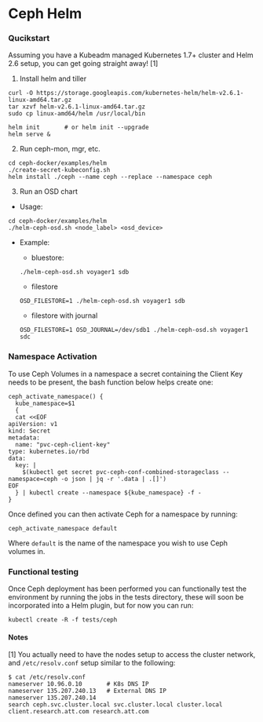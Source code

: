# Ceph Helm

### Qucikstart

Assuming you have a Kubeadm managed Kubernetes 1.7+ cluster and Helm 2.6 setup, you can get going straight away! [1]

1. Install helm and tiller
```
curl -O https://storage.googleapis.com/kubernetes-helm/helm-v2.6.1-linux-amd64.tar.gz
tar xzvf helm-v2.6.1-linux-amd64.tar.gz 
sudo cp linux-amd64/helm /usr/local/bin

helm init       # or helm init --upgrade
helm serve &
```

2. Run ceph-mon, mgr, etc. 
```
cd ceph-docker/examples/helm
./create-secret-kubeconfig.sh
helm install ./ceph --name ceph --replace --namespace ceph
```

3. Run an OSD chart
- Usage:
```
cd ceph-docker/examples/helm
./helm-ceph-osd.sh <node_label> <osd_device>
```

- Example:
   - bluestore:
   ```
   ./helm-ceph-osd.sh voyager1 sdb
   ```

   - filestore
   ```
   OSD_FILESTORE=1 ./helm-ceph-osd.sh voyager1 sdb
   ```

   - filestore with journal
   ```
   OSD_FILESTORE=1 OSD_JOURNAL=/dev/sdb1 ./helm-ceph-osd.sh voyager1 sdc
   ```

### Namespace Activation

To use Ceph Volumes in a namespace a secret containing the Client Key needs to be present, the bash function below helps create one:

```
ceph_activate_namespace() {
  kube_namespace=$1
  {
  cat <<EOF
apiVersion: v1
kind: Secret
metadata:
  name: "pvc-ceph-client-key"
type: kubernetes.io/rbd
data:
  key: |
    $(kubectl get secret pvc-ceph-conf-combined-storageclass --namespace=ceph -o json | jq -r '.data | .[]')
EOF
  } | kubectl create --namespace ${kube_namespace} -f -
}
```

Once defined you can then activate Ceph for a namespace by running:

```
ceph_activate_namespace default
```

Where `default` is the name of the namespace you wish to use Ceph volumes in.

### Functional testing

Once Ceph deployment has been performed you can functionally test the environment by running the jobs in the tests directory, these will soon be incorporated into a Helm plugin, but for now you can run:

```
kubectl create -R -f tests/ceph
```


#### Notes
[1] You actually need to have the nodes setup to access the cluster network, and `/etc/resolv.conf` setup similar to the following:
```
$ cat /etc/resolv.conf
nameserver 10.96.0.10		# K8s DNS IP
nameserver 135.207.240.13	# External DNS IP
nameserver 135.207.240.14
search ceph.svc.cluster.local svc.cluster.local cluster.local client.research.att.com research.att.com
```
